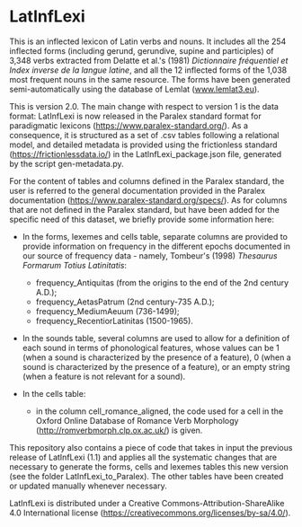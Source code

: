 # LatInfLexi

This is an inflected lexicon of Latin verbs and nouns. It includes all the 254 inflected forms (including gerund, gerundive, supine and participles) of 3,348 verbs extracted from Delatte et al.'s (1981) *Dictionnaire fréquentiel et Index inverse de la langue latine*, and all the 12 inflected forms of the 1,038 most frequent nouns in the same resource. The forms have been generated semi-automatically using the database of Lemlat (www.lemlat3.eu).

This is version 2.0. The main change with respect to version 1 is the data format: LatInfLexi is now released in the Paralex standard format for paradigmatic lexicons (https://www.paralex-standard.org/). As a consequence, it is structured as a set of .csv tables following a relational model, and detailed metadata is provided using the frictionless standard (https://frictionlessdata.io/) in the LatInfLexi_package.json file, generated by the script gen-metadata.py.

For the content of tables and columns defined in the Paralex standard, the user is referred to the general documentation provided in the Paralex documentation (https://www.paralex-standard.org/specs/).
As for columns that are not defined in the Paralex standard, but have been added for the specific need of this dataset, we briefly provide some information here:

- In the forms, lexemes and cells table, separate columns are provided to provide information on frequency in the different epochs documented in our source of frequency data - namely, Tombeur's (1998) *Thesaurus Formarum Totius Latinitatis*:
    - frequency_Antiquitas (from the origins to the end of the 2nd century A.D.);
    - frequency_AetasPatrum (2nd century-735 A.D.);
    - frequency_MediumAeuum (736-1499);
    - frequency_RecentiorLatinitas (1500-1965).

- In the sounds table, several columns are used to allow for a definition of each sound in terms of phonological features, whose values can be 1 (when a sound is characterized by the presence of a feature), 0 (when a sound is characterized by the presence of a feature), or an empty string (when a feature is not relevant for a sound).

- In the cells table:
    - in the column cell_romance_aligned, the code used for a cell in the Oxford Online Database of Romance Verb Morphology (http://romverbmorph.clp.ox.ac.uk/) is given.

This repository also contains a piece of code that takes in input the previous release of LatInfLexi (1.1) and applies all the systematic changes that are necessary to generate the forms, cells and lexemes tables this new version (see the folder LatInfLexi_to_Paralex). The other tables have been created or updated manually whenever necessary.

LatInfLexi is distributed under a Creative Commons-Attribution-ShareAlike 4.0 International license (https://creativecommons.org/licenses/by-sa/4.0/).
